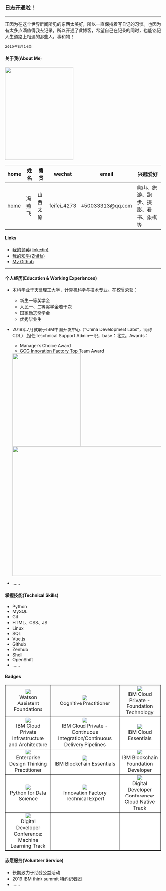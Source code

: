 ### 日志开通啦！
---
正因为在这个世界所闻所见的东西太美好，所以一直保持着写日记的习惯。也因为有太多点滴值得我去记录，所以开通了此博客，希望自己在记录的同时，也能铭记人生道路上相遇的那些人，事和物！
```
2019年6月14日
```
#### 关于我(About Me)

<img src="http://ww4.sinaimg.cn/large/006tNc79ly1g48rg8dthfj30u01454qp.jpg" height="300" width="220" />

| home | 姓名 | 籍贯 | wechat | email | 兴趣爱好 | 
| ------------- | ------------ |------------ |------------ |------------ |------------ |
| <a href="https://hippo00.github.io/vueblog/" target="_blank">home</a>  | 冯燕飞 | 山西太原 |feifei_4273| <a href=mailto:450033313@qq.com>450033313@qq.com</a> | 爬山、旅游、跑步、摄影、看书、象棋等 |

#### Links

* [我的领英(linkedin)](https://www.linkedin.com/in/feng-yan-fei-829486169?trk=profile_share_wechat&from=singlemessage&isappinstalled=0)
* [我的知乎(ZhiHu)](http://www.zhihu.com/people/feng-yan-fei-24)
* [My Github](https://github.com/hippo00?tab=repositories)

_________

#### 个人经历(Education & Working Experiences)

+ 本科毕业于天津理工大学，计算机科学与技术专业。在校曾荣获：
   * 新生一等奖学金
   * 人民一、二等奖学金若干次
   * 国家励志奖学金
   * 优秀毕业生
+ 2018年7月就职于IBM中国开发中心（”China Development Labs“，简称CDL）,担任Teachnical Support Admin一职，base：北京。Awards：
  * Manager’s Choice Award
  * GCG Innovation Factory Top Team Award
  
  <img src="http://ww2.sinaimg.cn/large/006tNc79ly1g5os047lwuj30oe132dnh.jpg" height="300" width="220" />
  <img src="http://ww1.sinaimg.cn/large/006y8mN6ly1g687jce9lhj31400u0npd.jpg" height="420" width="620" />
  
+ ......

#### 掌握技能(Technical Skills)

+ Python
+ MySQL
+ Git
+ HTML、CSS、JS
+ Linux
+ SQL
+ Vue.js
+ Github
+ Zenhub
+ Shell
+ OpenShift
+ ......

#### Badges

<table border="1px solid #ccc" cellspacing="0" cellpadding="0">
  <tr>
    <td style="text-align:center;"><a href="https://www.youracclaim.com/badges/7f572760-c0f3-4e99-b360-513197c90881/linked_in_profile" target="_blank"><img align="middle" src="https://tva1.sinaimg.cn/large/006y8mN6ly1g9dmdufl5qj303h03hjrq.jpg" /></a><br/>Watson Assistant Foundations</td>
    <td style="text-align:center"><a href="https://www.youracclaim.com/badges/990f6c2f-ee01-4fd0-a116-f197f58553d7/linked_in_profile" target="_blank"><img align="middle" src="https://tva1.sinaimg.cn/large/006y8mN6ly1g9dmmp18hsj303h03h0sz.jpg" /></a><br/>Cognitive Practitioner</td>
    <td style="text-align:center"><a href="https://www.youracclaim.com/badges/4193a0a2-58be-4736-8105-2a81b5dbeab7/linked_in_profile" target="_blank"><img align="middle" src="https://tva1.sinaimg.cn/large/006y8mN6ly1g9dmqahf2qj303h03hjrq.jpg" /></a><br/>IBM Cloud Private - Foundation Technology</td>
  </tr>
  <tr>
    <td style="background-color:white;text-align:center" ><a href="https://www.youracclaim.com/badges/5f910bfd-3d37-40a8-8b71-581df744fc8a/linked_in_profile" target="_blank"><img align="middle" src="https://tva1.sinaimg.cn/large/006y8mN6ly1g9dmyq22zwj303h03h74n.jpg" /></a><br/>IBM Cloud Private Infrastructure and Architecture</td>
    <td style="background-color:white;"><center><a href="https://www.youracclaim.com/badges/7e8ecc1d-5a69-4790-9269-034310cd4dfe/linked_in_profile" target="_blank"><img align="middle" src="https://tva1.sinaimg.cn/large/006y8mN6ly1g9dn31gm85j303h03hmxh.jpg" /></a><br/>IBM Cloud Private - Continuous Integration/Continuous Delivery Pipelines<center></td>
    <td style="background-color:white;"><center><a href="https://www.youracclaim.com/badges/d74cb6e5-41e0-4c33-97f2-2b7cdc553582/linked_in_profile" target="_blank"><img align="middle" src="https://tva1.sinaimg.cn/large/006y8mN6ly1g9dn4kldeaj303h03hgm1.jpg" /></a><br/>IBM Cloud Essentials<center></td>
  </tr>
  <tr>
    <td style="background-color:white; text-align:center"><a href="https://www.youracclaim.com/badges/929380b0-b35f-4bfe-8ca6-e4bf0eee0137/linked_in_profile" target="_blank"><img align="middle" src="https://tva1.sinaimg.cn/large/006y8mN6ly1g9dn6v3snzj303h03h3yp.jpg" /></a><br/>Enterprise Design Thinking Practitioner</td>
    <td style="background-color:white"><center><a href="https://www.youracclaim.com/badges/383ae7f5-b81a-4f4a-af6a-42dd8fa9c17a/linked_in_profile" target="_blank"><img align="middle" src="https://tva1.sinaimg.cn/large/006y8mN6ly1g9dn8489o6j303h03h3yn.jpg" /><br/></a>IBM Blockchain Essentials<center></td>
    <td style="background-color:white"><center><a href="https://www.youracclaim.com/badges/43cad4b9-a2df-4a89-aa5e-2774826baa89/linked_in_profile" target="_blank"><img align="middle" src="https://tva1.sinaimg.cn/large/006y8mN6ly1g9dnehq371j304s04sglz.jpg"  /><br/></a>IBM Blockchain Foundation Developer<center></td>
  </tr>
  <tr>
    <td style="background-color:white"><center><a href="https://www.youracclaim.com/badges/734d86d3-c6de-47f1-a66d-58bb8672d1f0/linked_in_profile" target="_blank"><img align="middle" src="https://tva1.sinaimg.cn/large/006y8mN6ly1g9dnl2gfvej304s04smxs.jpg" /><br/></a>Python for Data Science<center></td>
    <td style="background-color:white"><center><a href="https://www.youracclaim.com/badges/b9fdc730-b467-40e1-8e9d-acc49663e1d1/linked_in_profile" target="_blank"><img align="middle" src="https://tva1.sinaimg.cn/large/006y8mN6ly1g9dni4kf8sj304u04u0ta.jpg" /><br/></a>Innovation Factory Technical Expert<center></td>
      <td style="background-color:white"><center><a href="https://www.youracclaim.com/badges/ce2aa2b7-7e57-4c28-8567-1c02727fb48b/linked_in_profile" target="_blank"><img align="middle" src="https://tva1.sinaimg.cn/large/006tNbRwly1g9ibxcnffgj304u04ut9e.jpg" /><br/></a>Digital Developer Conference: Cloud Native Track<center></td>
  </tr> 
    <tr>
    <td style="background-color:white"><center><a href="https://www.youracclaim.com/badges/0b7c5f04-674b-445a-9516-f7b7bb829c0b/linked_in_profile" target="_blank"><img align="middle" src="https://tva1.sinaimg.cn/large/006tNbRwly1g9ibzduw1aj304u04ut9g.jpg" /><br/></a>Digital Developer Conference: Machine Learning Track<center></td>
    <td style="background-color:white"><center><a href="" target="_blank"><img align="middle" src="" /><br/></a><center></td>
      <td style="background-color:white"><center><a href="" target="_blank"><img align="middle" src="" /><br/></a><center></td>
  </tr>
</table>

#### 志愿服务(Volunteer Service)

* 长期致力于助残公益活动
* 2019 IBM think summit 特约记者团
* ......

